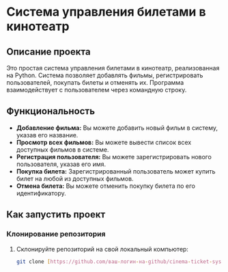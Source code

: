# Система управления билетами в кинотеатр
## Описание проекта
Это простая система управления билетами в кинотеатр, реализованная на Python. Система позволяет добавлять фильмы, регистрировать пользователей, покупать билеты и отменять их. 
Программа взаимодействует с пользователем через командную строку.

## Функциональность
- **Добавление фильма:** Вы можете добавить новый фильм в систему, указав его название.
- **Просмотр всех фильмов:** Вы можете вывести список всех доступных фильмов в системе.
- **Регистрация пользователя:** Вы можете зарегистрировать нового пользователя, указав его имя.
- **Покупка билета:** Зарегистрированный пользователь может купить билет на любой из доступных фильмов.
- **Отмена билета:** Вы можете отменить покупку билета по его идентификатору.

## Как запустить проект

### Клонирование репозитория
1. Склонируйте репозиторий на свой локальный компьютер:
   ```bash
   git clone [https://github.com/ваш-логин-на-github/cinema-ticket-system.git](https://github.com/baer1y/Task-3)
